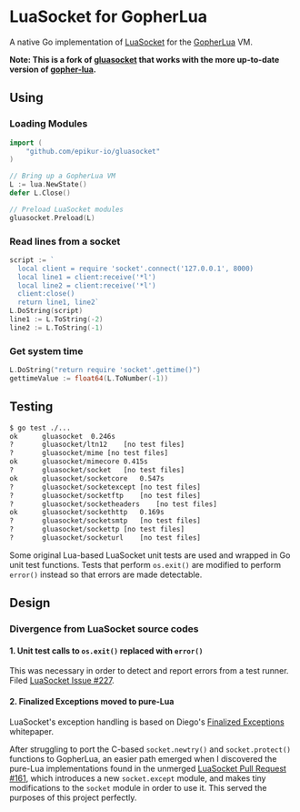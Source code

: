 # LuaSocket for GopherLua

A native Go implementation of [LuaSocket](https://github.com/diegonehab/luasocket) for the
[GopherLua](https://github.com/yuin/gopher-lua) VM.

**Note: This is a fork of [gluasocket](https://gitlab.com/megalithic-llc/gluasocket) that works with the more up-to-date version of [gopher-lua](https://github.com/epikur-io/gopher-lua).**

## Using

### Loading Modules

```go
import (
	"github.com/epikur-io/gluasocket"
)

// Bring up a GopherLua VM
L := lua.NewState()
defer L.Close()

// Preload LuaSocket modules
gluasocket.Preload(L)
```

### Read lines from a socket

```go
script := `
  local client = require 'socket'.connect('127.0.0.1', 8000)
  local line1 = client:receive('*l')
  local line2 = client:receive('*l')
  client:close()
  return line1, line2`
L.DoString(script)
line1 := L.ToString(-2)
line2 := L.ToString(-1)
```

### Get system time

```go
L.DoString("return require 'socket'.gettime()")
gettimeValue := float64(L.ToNumber(-1))
```

## Testing

```bash
$ go test ./...
ok  	gluasocket	0.246s
?   	gluasocket/ltn12	[no test files]
?   	gluasocket/mime	[no test files]
ok  	gluasocket/mimecore	0.415s
?   	gluasocket/socket	[no test files]
ok  	gluasocket/socketcore	0.547s
?   	gluasocket/socketexcept	[no test files]
?   	gluasocket/socketftp	[no test files]
?   	gluasocket/socketheaders	[no test files]
ok  	gluasocket/sockethttp	0.169s
?   	gluasocket/socketsmtp	[no test files]
?   	gluasocket/sockettp	[no test files]
?   	gluasocket/socketurl	[no test files]
```

Some original Lua-based LuaSocket unit tests are used and wrapped in Go unit test functions. Tests that perform `os.exit()` are modified to perform `error()` instead so that errors are made detectable.

## Design

### Divergence from LuaSocket source codes

#### 1. Unit test calls to `os.exit()` replaced with `error()`

This was necessary in order to detect and report errors from a test runner. Filed [LuaSocket Issue #227](https://github.com/diegonehab/luasocket/issues/227).

#### 2. Finalized Exceptions moved to pure-Lua

LuaSocket's exception handling is based on Diego's [Finalized Exceptions](http://lua-users.org/wiki/FinalizedExceptions) whitepaper.

After struggling to port the C-based `socket.newtry()` and `socket.protect()` functions to GopherLua, an easier path emerged when I discovered the pure-Lua implementations found in the unmerged [LuaSocket Pull Request #161](https://github.com/diegonehab/luasocket/pull/161), which introduces a new `socket.except` module, and makes tiny modifications to the `socket` module in order to use it. This served the purposes of this project perfectly.
